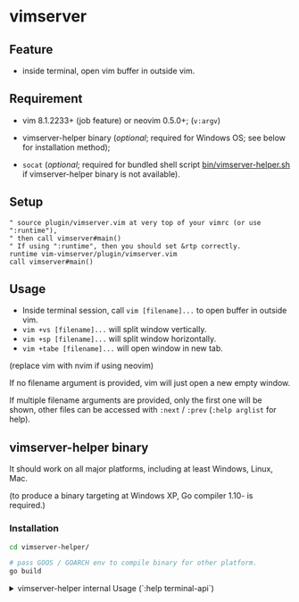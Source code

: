# vimserver

## Feature
- inside terminal, open vim buffer in outside vim.

## Requirement
- vim 8.1.2233+ (job feature) or neovim 0.5.0+; (`v:argv`)

- vimserver-helper binary (*optional*; required for Windows OS; see below for
  installation method);

- `socat` (*optional*; required for bundled shell script
  [bin/vimserver-helper.sh](bin/vimserver-helper.sh) if vimserver-helper
binary is not available).

## Setup
```vim
" source plugin/vimserver.vim at very top of your vimrc (or use ":runtime"),
" then call vimserver#main()
" If using ":runtime", then you should set &rtp correctly.
runtime vim-vimserver/plugin/vimserver.vim
call vimserver#main()
```

## Usage
- Inside terminal session, call `vim [filename]...` to open buffer in outside
  vim.
- `vim +vs [filename]...` will split window vertically.
- `vim +sp [filename]...` will split window horizontally.
- `vim +tabe [filename]...` will open window in new tab.

(replace vim with nvim if using neovim)

If no filename argument is provided, vim will just open a new empty window.

If multiple filename arguments are provided, only the first one will be shown,
other files can be accessed with `:next` / `:prev` (`:help arglist` for help).

## vimserver-helper binary
It should work on all major platforms, including at least Windows, Linux, Mac.

(to produce a binary targeting at Windows XP, Go compiler 1.10- is required.)

### Installation

```sh
cd vimserver-helper/

# pass GOOS / GOARCH env to compile binary for other platform.
go build
```

<details>
<summary>
vimserver-helper internal Usage (`:help terminal-api`)
</summary>

```sh
# server
$0 {server_filename} listen

# client (terminal-api style)
$0 {server_filename} {funcname} [args...]
# client (use stdin as raw params)
$0 {server_filename}
```

- Since vimserver sets `VIMSERVER_BIN` environment variable, you can replace
  `$0` above with `"$VIMSERVER_BIN"`.

- Replace `{server_filename}` with `$VIMSERVER_ID`.

- For terminal-api style client (bundled shell script), `jq` is required.

TODO: allow passing non-string argument in terminal-api mode.

</details>

